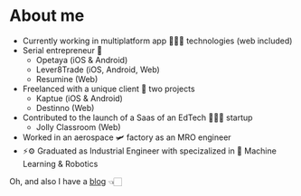 # About me

- Currently working in multiplatform app 🧑🏼‍💻 technologies (web included)
- Serial entrepreneur 🎰
  - Opetaya (iOS & Android)
  - Lever8Trade (iOS, Android, Web)
  - Resumine (Web)
- Freelanced with a unique client 🤝 two projects
  - Kaptue (iOS & Android)
  - Destinno (Web)
- Contributed to the launch of a Saas of an EdTech 👩🏻‍🏫 startup
  - Jolly Classroom (Web)
- Worked in an aerospace 🛩️ factory as an MRO engineer
- ⚡️⚙️ Graduated as Industrial Engineer with specizalized in 🤖 Machine Learning & Robotics

Oh, and also I have a [blog](https://christenbc.github.io/) 👈🏻
